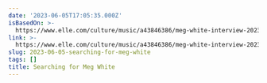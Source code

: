 ```yaml
---
date: '2023-06-05T17:05:35.000Z'
isBasedOn: >-
  https://www.elle.com/culture/music/a43846386/meg-white-interview-2023/?utm_source=pocket-newtab
link: >-
  https://www.elle.com/culture/music/a43846386/meg-white-interview-2023/?utm_source=pocket-newtab
slug: 2023-06-05-searching-for-meg-white
tags: []
title: Searching for Meg White
---
```


